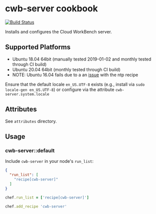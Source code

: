 # cwb-server cookbook

[![Build Status](https://travis-ci.org/sealuzh/cwb-chef-repo.svg?branch=master)](https://travis-ci.org/sealuzh/cwb-chef-repo)

Installs and configures the Cloud WorkBench server.

## Supported Platforms

* Ubuntu 18.04 64bit (manually tested 2019-01-02 and monthly tested through CI build)
* Ubuntu 20.04 64bit (monthly tested through CI build)
* NOTE: Ubuntu 16.04 fails due to a an [issue](https://github.com/chef-cookbooks/ntp/issues/177) with the ntp recipe

Ensure that the default locale `en_US.UTF-8` exists (e.g., install via `sudo locale-gen en_US.UTF-8`) or configure via the attribute `cwb-server.system.locale`

## Attributes

See `attributes` directory.

## Usage

### cwb-server::default

Include `cwb-server` in your node's `run_list`:

```json
{
  "run_list": [
    "recipe[cwb-server]"
  ]
}
```

```ruby
chef.run_list = ['recipe[cwb-server]']
```

```ruby
chef.add_recipe 'cwb-server'
```
